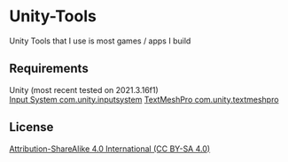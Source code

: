 # Unity-Tools
Unity Tools that I use is most games / apps I build

## Requirements
Unity (most recent tested on 2021.3.16f1) <br />
[Input System com.unity.inputsystem](https://docs.unity3d.com/Packages/com.unity.inputsystem@1.4/manual/index.html)
[TextMeshPro com.unity.textmeshpro](https://docs.unity3d.com/Packages/com.unity.textmeshpro@3.0)

## License
[Attribution-ShareAlike 4.0 International (CC BY-SA 4.0)](https://creativecommons.org/licenses/by-sa/4.0/)
